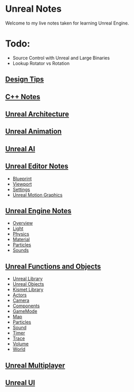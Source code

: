# Unreal Notes

Welcome to my live notes taken for learning Unreal Engine.

# Todo:
- Source Control with Unreal and Large Binaries
- Lookup Rotator vs Rotation

## [Design Tips](./design-tips.md)

## [C++ Notes](./cpp-notes.md)

## [Unreal Architecture](./unreal-architecture.md)

## [Unreal Animation](./unreal-animation.md)

## [Unreal AI](./unreal-ai.md)

## [Unreal Editor Notes](./unreal-editor-notes.md)

- [Blueprint](./unreal-editor-notes.md#blueprint)
- [Viewport](./unreal-editor-notes.md#viewport)
- [Settings](./unreal-editor-notes.md#settings)
- [Unreal Motion Graphics](./unreal-editor-notes.md#unreal-motion-graphics)

## [Unreal Engine Notes](./unreal-engine-notes.md)

- [Overview](./unreal-engine-notes.md#unreal-overview)
- [Light](./unreal-engine-notes.md#light)
- [Physics](./unreal-engine-notes.md#physics)
- [Material](./unreal-engine-notes.md#material)
- [Particles](./unreal-engine-notes.md#particles)
- [Sounds](./unreal-engine-notes.md#sounds)

## [Unreal Functions and Objects](./unreal-objects.md)

- [Unreal Library](./unreal-objects.md#unreal-library)
- [Unreal Objects](./unreal-objects.md#unreal-objects)
- [Kismet Library](./unreal-objects.md#kismet-library)
- [Actors](./unreal-objects.md#actors)
- [Camera](./unreal-objects.md#camera)
- [Components](./unreal-objects.md#components)
- [GameMode](./unreal-objects.md#gamemode)
- [Map](./unreal-objects.md#map)
- [Particles](./unreal-objects.md#particles)
- [Sound](./unreal-objects.md#sound)
- [Timer](./unreal-objects.md#timer)
- [Trace](./unreal-objects.md#trace)
- [Volume](./unreal-objects.md#volume)
- [World](./unreal-objects.md#uworld)

## [Unreal Multiplayer](./unreal-multiplayer.md)

## [Unreal UI](./unreal-ui.md)

